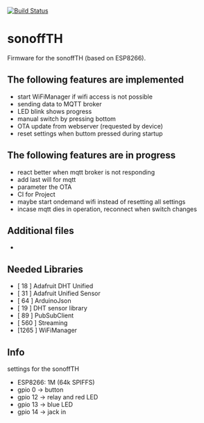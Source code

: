 [![Build Status](https://travis-ci.org/jipp/sonoffTH.svg?branch=master)](https://travis-ci.org/jipp/sonoffTH)

# sonoffTH
Firmware for the sonoffTH (based on ESP8266).

## The following features are implemented
* start WiFiManager if wifi access is not possible
* sending data to MQTT broker
* LED blink shows progress
* manual switch by pressing bottom
* OTA update from webserver (requested by device)
* reset settings when buttom pressed during startup

## The following features are in progress
* react better when mqtt broker is not responding
* add last will for mqtt
* parameter the OTA
* CI for Project
* maybe start ondemand wifi instead of resetting all settings
* incase mqtt dies in operation, reconnect when switch changes

## Additional files
-

## Needed Libraries
* [ 18  ] Adafruit DHT Unified
* [ 31  ] Adafruit Unified Sensor
* [ 64  ] ArduinoJson
* [ 19  ] DHT sensor library
* [ 89  ] PubSubClient
* [ 560 ] Streaming
* [1265 ] WiFiManager

## Info
settings for the sonoffTH

* ESP8266: 1M (64k SPIFFS)
* gpio 0 -> button
* gpio 12 -> relay and red LED
* gpio 13 -> blue LED
* gpio 14 -> jack in
